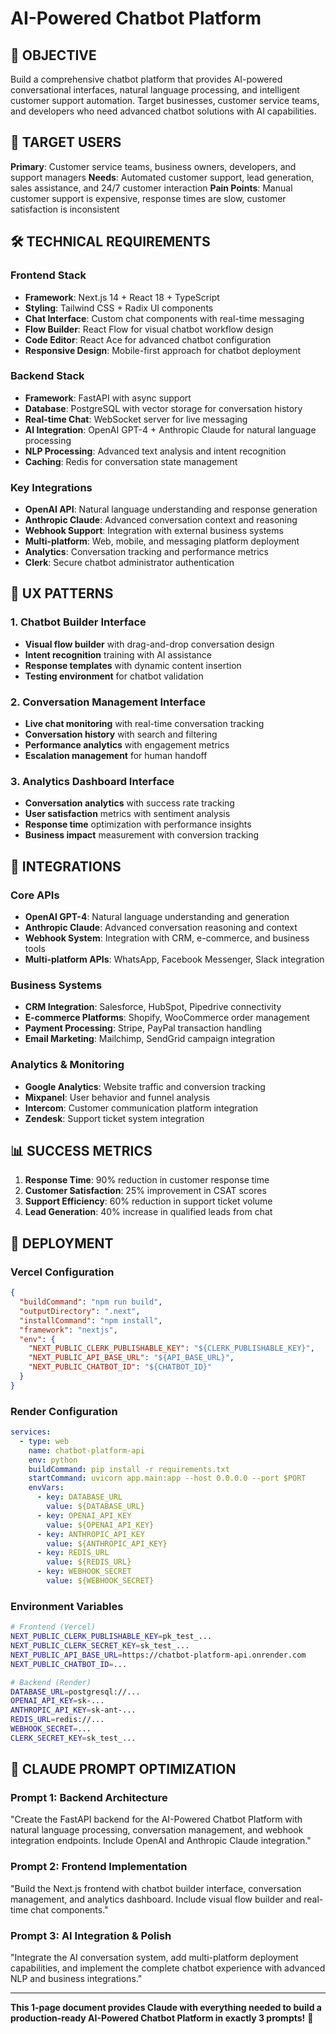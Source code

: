 # AI-Powered Chatbot Platform

## 🎯 OBJECTIVE
Build a comprehensive chatbot platform that provides AI-powered conversational interfaces, natural language processing, and intelligent customer support automation. Target businesses, customer service teams, and developers who need advanced chatbot solutions with AI capabilities.

## 👥 TARGET USERS
**Primary**: Customer service teams, business owners, developers, and support managers
**Needs**: Automated customer support, lead generation, sales assistance, and 24/7 customer interaction
**Pain Points**: Manual customer support is expensive, response times are slow, customer satisfaction is inconsistent

## 🛠️ TECHNICAL REQUIREMENTS

### Frontend Stack
- **Framework**: Next.js 14 + React 18 + TypeScript
- **Styling**: Tailwind CSS + Radix UI components
- **Chat Interface**: Custom chat components with real-time messaging
- **Flow Builder**: React Flow for visual chatbot workflow design
- **Code Editor**: React Ace for advanced chatbot configuration
- **Responsive Design**: Mobile-first approach for chatbot deployment

### Backend Stack
- **Framework**: FastAPI with async support
- **Database**: PostgreSQL with vector storage for conversation history
- **Real-time Chat**: WebSocket server for live messaging
- **AI Integration**: OpenAI GPT-4 + Anthropic Claude for natural language processing
- **NLP Processing**: Advanced text analysis and intent recognition
- **Caching**: Redis for conversation state management

### Key Integrations
- **OpenAI API**: Natural language understanding and response generation
- **Anthropic Claude**: Advanced conversation context and reasoning
- **Webhook Support**: Integration with external business systems
- **Multi-platform**: Web, mobile, and messaging platform deployment
- **Analytics**: Conversation tracking and performance metrics
- **Clerk**: Secure chatbot administrator authentication

## 🎨 UX PATTERNS

### 1. Chatbot Builder Interface
- **Visual flow builder** with drag-and-drop conversation design
- **Intent recognition** training with AI assistance
- **Response templates** with dynamic content insertion
- **Testing environment** for chatbot validation

### 2. Conversation Management Interface
- **Live chat monitoring** with real-time conversation tracking
- **Conversation history** with search and filtering
- **Performance analytics** with engagement metrics
- **Escalation management** for human handoff

### 3. Analytics Dashboard Interface
- **Conversation analytics** with success rate tracking
- **User satisfaction** metrics with sentiment analysis
- **Response time** optimization with performance insights
- **Business impact** measurement with conversion tracking

## 🔗 INTEGRATIONS

### Core APIs
- **OpenAI GPT-4**: Natural language understanding and generation
- **Anthropic Claude**: Advanced conversation reasoning and context
- **Webhook System**: Integration with CRM, e-commerce, and business tools
- **Multi-platform APIs**: WhatsApp, Facebook Messenger, Slack integration

### Business Systems
- **CRM Integration**: Salesforce, HubSpot, Pipedrive connectivity
- **E-commerce Platforms**: Shopify, WooCommerce order management
- **Payment Processing**: Stripe, PayPal transaction handling
- **Email Marketing**: Mailchimp, SendGrid campaign integration

### Analytics & Monitoring
- **Google Analytics**: Website traffic and conversion tracking
- **Mixpanel**: User behavior and funnel analysis
- **Intercom**: Customer communication platform integration
- **Zendesk**: Support ticket system integration

## 📊 SUCCESS METRICS
1. **Response Time**: 90% reduction in customer response time
2. **Customer Satisfaction**: 25% improvement in CSAT scores
3. **Support Efficiency**: 60% reduction in support ticket volume
4. **Lead Generation**: 40% increase in qualified leads from chat

## 🚀 DEPLOYMENT

### Vercel Configuration
```json
{
  "buildCommand": "npm run build",
  "outputDirectory": ".next",
  "installCommand": "npm install",
  "framework": "nextjs",
  "env": {
    "NEXT_PUBLIC_CLERK_PUBLISHABLE_KEY": "${CLERK_PUBLISHABLE_KEY}",
    "NEXT_PUBLIC_API_BASE_URL": "${API_BASE_URL}",
    "NEXT_PUBLIC_CHATBOT_ID": "${CHATBOT_ID}"
  }
}
```

### Render Configuration
```yaml
services:
  - type: web
    name: chatbot-platform-api
    env: python
    buildCommand: pip install -r requirements.txt
    startCommand: uvicorn app.main:app --host 0.0.0.0 --port $PORT
    envVars:
      - key: DATABASE_URL
        value: ${DATABASE_URL}
      - key: OPENAI_API_KEY
        value: ${OPENAI_API_KEY}
      - key: ANTHROPIC_API_KEY
        value: ${ANTHROPIC_API_KEY}
      - key: REDIS_URL
        value: ${REDIS_URL}
      - key: WEBHOOK_SECRET
        value: ${WEBHOOK_SECRET}
```

### Environment Variables
```bash
# Frontend (Vercel)
NEXT_PUBLIC_CLERK_PUBLISHABLE_KEY=pk_test_...
NEXT_PUBLIC_CLERK_SECRET_KEY=sk_test_...
NEXT_PUBLIC_API_BASE_URL=https://chatbot-platform-api.onrender.com
NEXT_PUBLIC_CHATBOT_ID=...

# Backend (Render)
DATABASE_URL=postgresql://...
OPENAI_API_KEY=sk-...
ANTHROPIC_API_KEY=sk-ant-...
REDIS_URL=redis://...
WEBHOOK_SECRET=...
CLERK_SECRET_KEY=sk_test_...
```

## 🎯 CLAUDE PROMPT OPTIMIZATION

### Prompt 1: Backend Architecture
"Create the FastAPI backend for the AI-Powered Chatbot Platform with natural language processing, conversation management, and webhook integration endpoints. Include OpenAI and Anthropic Claude integration."

### Prompt 2: Frontend Implementation
"Build the Next.js frontend with chatbot builder interface, conversation management, and analytics dashboard. Include visual flow builder and real-time chat components."

### Prompt 3: AI Integration & Polish
"Integrate the AI conversation system, add multi-platform deployment capabilities, and implement the complete chatbot experience with advanced NLP and business integrations."

---

**This 1-page document provides Claude with everything needed to build a production-ready AI-Powered Chatbot Platform in exactly 3 prompts!** 🚀
